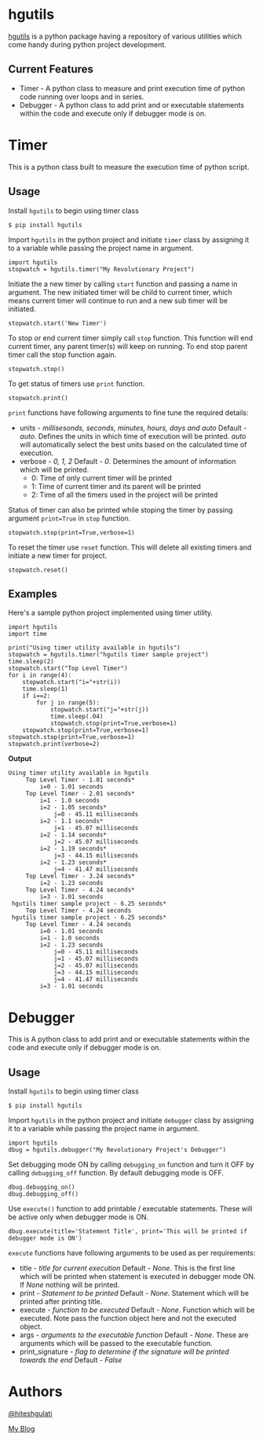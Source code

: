 # hgutils

[hgutils](https://github.com/hiteshgulati/hgutils) is a python package having a repository of various utilities which come handy during python project development. 

## Current Features

* Timer - A python class to measure and print execution time of python code running over loops and in series.
* Debugger - A python class to add print and or executable statements within the code and execute only if debugger mode is on.

# Timer
This is a python class built to measure the execution time of python script. 

## Usage
Install `hgutils` to begin using timer class

```
$ pip install hgutils
```

Import `hgutils` in the python project and initiate `timer` class by assigning it to a variable while passing the project name in argument.

```
import hgutils
stopwatch = hgutils.timer("My Revolutionary Project")
```

Initiate the a new timer by calling `start` function and passing a name in argument. The new initiated timer will be child to current timer, which means current timer will continue to run and a new sub timer will be initiated.

```
stopwatch.start('New Timer')
```

To stop or end current timer simply call `stop` function. This function will end current timer, any parent timer(s) will keep on running. To end stop parent timer call the stop function again.

```
stopwatch.stop()
```

To get status of timers use `print` function. 
```
stopwatch.print()
```

`print` functions have following arguments to fine tune the required details:
* units - *millisesonds, seconds, minutes, hours, days and auto* Default - *auto*. Defines the units in which time of execution will be printed. *auto* will automatically select the best units based on the calculated time of execution.
* verbose - *0, 1, 2* Default - *0*. Determines the amount of information which will be printed. 
    - 0: Time of only current timer will be printed
    - 1: Time of current timer and its parent will be printed
    - 2: Time of all the timers used in the project will be printed

Status of timer can also be printed while stoping the timer by passing argument `print=True` in `stop` function.
```
stopwatch.stop(print=True,verbose=1)
```

To reset the timer use `reset` function. This will delete all existing timers and initiate a new timer for project.

```
stopwatch.reset()
```

## Examples

Here's a sample python project implemented using timer utility.

```
import hgutils
import time

print("Using timer utility available in hgutils")
stopwatch = hgutils.timer("hgutils timer sample project")
time.sleep(2)
stopwatch.start("Top Level Timer")
for i in range(4):
    stopwatch.start("i="+str(i))
    time.sleep(1)    
    if i==2:
        for j in range(5):
            stopwatch.start("j="+str(j))
            time.sleep(.04)
            stopwatch.stop(print=True,verbose=1)
    stopwatch.stop(print=True,verbose=1)
stopwatch.stop(print=True,verbose=1)
stopwatch.print(verbose=2)
```

**Output**
```
Using timer utility available in hgutils
	 Top Level Timer - 1.01 seconds*
		 i=0 - 1.01 seconds
	 Top Level Timer - 2.01 seconds*
		 i=1 - 1.0 seconds
		 i=2 - 1.05 seconds*
			 j=0 - 45.11 milliseconds
		 i=2 - 1.1 seconds*
			 j=1 - 45.07 milliseconds
		 i=2 - 1.14 seconds*
			 j=2 - 45.07 milliseconds
		 i=2 - 1.19 seconds*
			 j=3 - 44.15 milliseconds
		 i=2 - 1.23 seconds*
			 j=4 - 41.47 milliseconds
	 Top Level Timer - 3.24 seconds*
		 i=2 - 1.23 seconds
	 Top Level Timer - 4.24 seconds*
		 i=3 - 1.01 seconds
 hgutils timer sample project - 6.25 seconds*
	 Top Level Timer - 4.24 seconds
 hgutils timer sample project - 6.25 seconds*
	 Top Level Timer - 4.24 seconds
		 i=0 - 1.01 seconds
		 i=1 - 1.0 seconds
		 i=2 - 1.23 seconds
			 j=0 - 45.11 milliseconds
			 j=1 - 45.07 milliseconds
			 j=2 - 45.07 milliseconds
			 j=3 - 44.15 milliseconds
			 j=4 - 41.47 milliseconds
		 i=3 - 1.01 seconds
```

# Debugger
This is A python class to add print and or executable statements within the code and execute only if debugger mode is on.

## Usage
Install `hgutils` to begin using timer class

```
$ pip install hgutils
```

Import `hgutils` in the python project and initiate `debugger` class by assigning it to a variable while passing the project name in argument.

```
import hgutils
dbug = hgutils.debugger("My Revolutionary Project's Debugger")
```

Set debugging mode ON by calling `debugging_on` function and turn it OFF by calling `debugging_off` function. By default debugging mode is OFF.

```
dbug.debugging_on()
dbug.debugging_off()
```

Use `execute()` function to add printable / executable statements. These will be active only when debugger mode is ON. 

```
dbug.execute(title='Statement Title', print='This will be printed if debugger mode is ON')
```
`execute` functions have following arguments to be used as per requirements:
* title - *title for current execution* Default - *None*. This is the first line which will be printed when statement is executed in debugger mode ON. If *None* nothing will be printed.
* print - *Statement to be printed* Default - *None*. Statement which will be printed after printing title.
* execute - *function to be executed* Default - *None*. Function which will be executed. Note pass the function object here and not the executed object.
* args - *arguments to the executable function* Default - *None*. These are arguments which will be passed to the executable function.
* print_signature - *flag to determine if the signature will be printed towards the end* Default - *False*


# Authors
[@hiteshgulati](https://github.com/hiteshgulati)

[My Blog](https://hiteshgulati.com)

